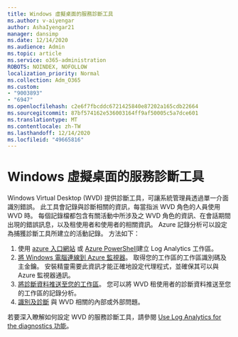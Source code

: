 ```yaml
---
title: Windows 虛擬桌面的服務診斷工具
ms.author: v-aiyengar
author: AshaIyengar21
manager: dansimp
ms.date: 12/14/2020
ms.audience: Admin
ms.topic: article
ms.service: o365-administration
ROBOTS: NOINDEX, NOFOLLOW
localization_priority: Normal
ms.collection: Adm_O365
ms.custom:
- "9003893"
- "6947"
ms.openlocfilehash: c2e6f7fbcddc6721425840e87202a165cdb22664
ms.sourcegitcommit: 87bf574162e536003164ff9af50005c5a7dce601
ms.translationtype: MT
ms.contentlocale: zh-TW
ms.lasthandoff: 12/14/2020
ms.locfileid: "49665816"
---
```

# <a name="service-diagnostics-tool-for-windows-virtual-desktop"></a>Windows 虛擬桌面的服務診斷工具

Windows Virtual Desktop (WVD) 提供診斷工具，可讓系統管理員透過單一介面識別錯誤。 此工具會記錄與診斷相關的資訊，每當指派 WVD 角色的人員使用 WVD 時。 每個記錄檔都包含有關活動中所涉及之 WVD 角色的資訊、在會話期間出現的錯誤訊息，以及租使用者和使用者的相關資訊。 Azure 記錄分析可以設定為捕獲診斷工具所建立的活動記錄。 方法如下：

1. 使用 [azure 入口網站](https://go.microsoft.com/fwlink/?linkid=2129500) 或 [Azure PowerShell](https://go.microsoft.com/fwlink/?linkid=2129501)建立 Log Analytics 工作區。
1. [將 Windows 電腦連線到 Azure 監視器](https://go.microsoft.com/fwlink/?linkid=2129913)。 取得您的工作區的工作區識別碼及主金鑰。 安裝精靈需要此資訊才能正確地設定代理程式，並確保其可以與 Azure 監視器通訊。
1. [將診斷資料推送至您的工作區](https://go.microsoft.com/fwlink/?linkid=2128284)。 您可以將 WVD 租使用者的診斷資料推送至您的工作區的記錄分析。
1. [識別及診斷](https://go.microsoft.com/fwlink/?linkid=2128338) 與 WVD 相關的內部或外部問題。

若要深入瞭解如何設定 WVD 的服務診斷工具，請參閱 [Use Log Analytics for the diagnostics 功能](https://go.microsoft.com/fwlink/?linkid=2128084)。
